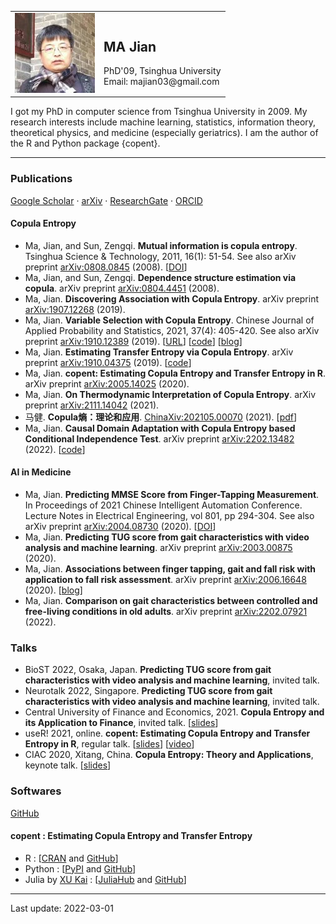 <table border = "0">
  <tr>
    <td><img src="/head.jpeg" /></td>
    <td> <h2> MA Jian </h2> PhD'09, Tsinghua University <br> Email: majian03@gmail.com </td>
  </tr>
</table>
I got my PhD in computer science from Tsinghua University in 2009. My research interests include machine learning, statistics, information theory, theoretical physics, and medicine (especially geriatrics). I am the author of the R and Python package {copent}.

---
### Publications
[Google Scholar](https://scholar.google.com/citations?user=gqCD4kwAAAAJ) · 
[arXiv](http://arxiv.org/a/ma_j_3) · 
[ResearchGate](https://www.researchgate.net/profile/Jian_Ma9) · 
[ORCID](https://orcid.org/0000-0001-5357-1921)

#### Copula Entropy
* Ma, Jian, and Sun, Zengqi. **Mutual information is copula entropy**. Tsinghua Science & Technology, 2011, 16(1): 51-54. See also arXiv preprint [arXiv:0808.0845](https://arxiv.org/abs/0808.0845) (2008). [[DOI](https://doi.org/10.1016/S1007-0214(11)70008-6)]
* Ma, Jian, and Sun, Zengqi. **Dependence structure estimation via copula**. arXiv preprint [arXiv:0804.4451](https://arxiv.org/abs/0804.4451) (2008).
* Ma, Jian. **Discovering Association with Copula Entropy**. arXiv preprint [arXiv:1907.12268](https://arxiv.org/abs/1907.12268) (2019). 
* Ma, Jian. **Variable Selection with Copula Entropy**. Chinese Journal of Applied Probability and Statistics, 2021, 37(4): 405-420. See also arXiv preprint [arXiv:1910.12389](https://arxiv.org/abs/1910.12389) (2019). [[URL](http://aps.ecnu.edu.cn/CN/10.3969/j.issn.1001-4268.2021.04.006)] [[code](https://github.com/majianthu/aps2020)] [[blog](https://www.hitachi.com.cn/hcrd/sc/aiblog/2022/0125/index.html)]
* Ma, Jian. **Estimating Transfer Entropy via Copula Entropy**. arXiv preprint [arXiv:1910.04375](https://arxiv.org/abs/1910.04375) (2019). [[code](https://github.com/majianthu/transferentropy)]
* Ma, Jian. **copent: Estimating Copula Entropy and Transfer Entropy in R**. arXiv preprint [arXiv:2005.14025](https://arxiv.org/abs/2005.14025) (2020).
* Ma, Jian. **On Thermodynamic Interpretation of Copula Entropy**. arXiv preprint [arXiv:2111.14042](https://arxiv.org/abs/2111.14042) (2021).
* 马健. **Copula熵：理论和应用**. [ChinaXiv:202105.00070](http://chinaxiv.org/abs/202105.00070) (2021). [[pdf](/ce-survey.pdf)]
* Ma, Jian. **Causal Domain Adaptation with Copula Entropy based Conditional Independence Test**. arXiv preprint [arXiv:2202.13482](https://arxiv.org/abs/2202.13482) (2022). [[code](https://github.com/majianthu/cda)]

#### AI in Medicine
* Ma, Jian. **Predicting MMSE Score from Finger-Tapping Measurement**.  In Proceedings of 2021 Chinese Intelligent Automation Conference. Lecture Notes in Electrical Engineering, vol 801, pp 294-304. See also arXiv preprint [arXiv:2004.08730](https://arxiv.org/abs/2004.08730) (2020). [[DOI](https://doi.org/10.1007/978-981-16-6372-7_34)]
* Ma, Jian. **Predicting TUG score from gait characteristics with video analysis and machine learning**. arXiv preprint [arXiv:2003.00875](https://arxiv.org/abs/2003.00875) (2020).
* Ma, Jian. **Associations between finger tapping, gait and fall risk with application to fall risk assessment**. arXiv preprint [arXiv:2006.16648](https://arxiv.org/abs/2006.16648) (2020). [[blog](https://www.hitachi.com.cn/hcrd/sc/aiblog/0924/index.html)]
* Ma, Jian. **Comparison on gait characteristics between controlled and free-living conditions in old adults**. arXiv preprint [arXiv:2202.07921](https://arxiv.org/abs/2202.07921) (2022).

### Talks
* BioST 2022, Osaka, Japan. **Predicting TUG score from gait characteristics with video analysis and machine learning**, invited talk.
* Neurotalk 2022, Singapore. **Predicting TUG score from gait characteristics with video analysis and machine learning**, invited talk.
* Central University of Finance and Economics, 2021. **Copula Entropy and its Application to Finance**, invited talk. [[slides](/Applications.pdf)]
* useR! 2021, online. **copent: Estimating Copula Entropy and Transfer Entropy in R**, regular talk. [[slides](/useR2021.pdf)] [[video](https://www.youtube.com/watch?v=5IKm9MHGoDM)]
* CIAC 2020, Xitang, China. **Copula Entropy: Theory and Applications**, keynote talk. [[slides](/ciac2020ce.pdf)]

### Softwares
[GitHub](https://github.com/majianthu)

#### copent : Estimating Copula Entropy and Transfer Entropy
* R : [[CRAN](https://cran.r-project.org/package=copent) and [GitHub](https://github.com/majianthu/copent)]
* Python : [[PyPI](https://pypi.org/project/copent) and [GitHub](https://github.com/majianthu/pycopent)]
* Julia by  [XU Kai](https://github.com/xukai92/) : [[JuliaHub](https://juliahub.com/ui/Packages/CopEnt/rRUXw/0.1.0) and [GitHub](https://github.com/xukai92/CopEnt.jl)]

---
Last update: 2022-03-01
